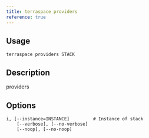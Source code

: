 ```yaml
---
title: terraspace providers
reference: true
---
```


## Usage

    terraspace providers STACK

## Description

providers


## Options

```
i, [--instance=INSTANCE]         # Instance of stack
    [--verbose], [--no-verbose]  
    [--noop], [--no-noop]        
```


